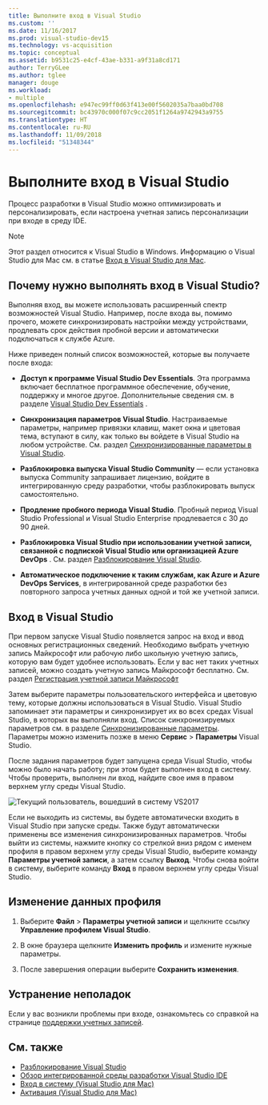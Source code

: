 ```yaml
---
title: Выполните вход в Visual Studio
ms.custom: ''
ms.date: 11/16/2017
ms.prod: visual-studio-dev15
ms.technology: vs-acquisition
ms.topic: conceptual
ms.assetid: b9531c25-e4cf-43ae-b331-a9f31a8cd171
author: TerryGLee
ms.author: tglee
manager: douge
ms.workload:
- multiple
ms.openlocfilehash: e947ec99ff0d63f413e00f5602035a7baa0bd708
ms.sourcegitcommit: bc43970c000f07c9cc2051f1264a9742943a9755
ms.translationtype: HT
ms.contentlocale: ru-RU
ms.lasthandoff: 11/09/2018
ms.locfileid: "51348344"
---
```

# <a name="sign-in-to-visual-studio"></a>Выполните вход в Visual Studio

Процесс разработки в Visual Studio можно оптимизировать и персонализировать, если настроена учетная запись персонализации при входе в среду IDE.

> [!NOTE]
> Этот раздел относится к Visual Studio в Windows. Информацию о Visual Studio для Mac см. в статье [Вход в Visual Studio для Mac](/visualstudio/mac/signing-in).

## <a name="why-should-i-sign-in-to-visual-studio"></a>Почему нужно выполнять вход в Visual Studio?

Выполняя вход, вы можете использовать расширенный спектр возможностей Visual Studio. Например, после входа вы, помимо прочего, можете синхронизировать настройки между устройствами, продлевать срок действия пробной версии и автоматически подключаться к службе Azure.

Ниже приведен полный список возможностей, которые вы получаете после входа:

- **Доступ к программе Visual Studio Dev Essentials**. Эта программа включает бесплатное программное обеспечение, обучение, поддержку и многое другое. Дополнительные сведения см. в разделе [Visual Studio Dev Essentials](http://aka.ms/vsdevhelp) .

- **Синхронизация параметров Visual Studio**. Настраиваемые параметры, например привязки клавиш, макет окна и цветовая тема, вступают в силу, как только вы войдете в Visual Studio на любом устройстве. См. раздел [Синхронизированные параметры в Visual Studio](../ide/synchronized-settings-in-visual-studio.md).

- **Разблокировка выпуска Visual Studio Community** — если установка выпуска Community запрашивает лицензию, войдите в интегрированную среду разработки, чтобы разблокировать выпуск самостоятельно.

- **Продление пробного периода Visual Studio**. Пробный период Visual Studio Professional и Visual Studio Enterprise продлевается с 30 до 90 дней.

- **Разблокировка Visual Studio при использовании учетной записи, связанной с подпиской Visual Studio или организацией Azure DevOps** . См. раздел [Разблокирование Visual Studio](../ide/how-to-unlock-visual-studio.md).

- **Автоматическое подключение к таким службам, как Azure и Azure DevOps Services**, в интегрированной среде разработки без повторного запроса учетных данных одной и той же учетной записи.

## <a name="how-to-sign-in-to-visual-studio"></a>Вход в Visual Studio

При первом запуске Visual Studio появляется запрос на вход и ввод основных регистрационных сведений. Необходимо выбрать учетную запись Майкрософт или рабочую либо школьную учетную запись, которую вам будет удобнее использовать. Если у вас нет таких учетных записей, можно создать учетную запись Майкрософт бесплатно. См. раздел [Регистрация учетной записи Майкрософт](http://windows.microsoft.com/windows-live/sign-up-create-account-how)

Затем выберите параметры пользовательского интерфейса и цветовую тему, которые должны использоваться в Visual Studio. Visual Studio запоминает эти параметры и синхронизирует их во всех средах Visual Studio, в которых вы выполняли вход. Список синхронизируемых параметров см. в разделе [Синхронизированные параметры](../ide/synchronized-settings-in-visual-studio.md). Параметры можно изменить позже в меню **Сервис** > **Параметры** Visual Studio.

После задания параметров будет запущена среда Visual Studio, чтобы можно было начать работу; при этом будет выполнен вход в систему. Чтобы проверить, выполнен ли вход, найдите свое имя в правом верхнем углу среды Visual Studio.

![Текущий пользователь, вошедший в систему VS2017](../ide/media/vs2017_username.png)

Если не выходить из системы, вы будете автоматически входить в Visual Studio при запуске среды. Также будут автоматически применены все изменения синхронизированных параметров. Чтобы выйти из системы, нажмите кнопку со стрелкой вниз рядом с именем профиля в правом верхнем углу среды Visual Studio, выберите команду **Параметры учетной записи**, а затем ссылку **Выход**. Чтобы снова войти в систему, выберите команду **Вход** в правом верхнем углу среды Visual Studio.

## <a name="to-change-your-profile-information"></a>Изменение данных профиля

1. Выберите **Файл** > **Параметры учетной записи** и щелкните ссылку **Управление профилем Visual Studio**.

1. В окне браузера щелкните **Изменить профиль** и измените нужные параметры.

1. После завершения операции выберите **Сохранить изменения**.

## <a name="troubleshooting"></a>Устранение неполадок

Если у вас возникли проблемы при входе, ознакомьтесь со справкой на странице [поддержки учетных записей](https://visualstudio.microsoft.com/subscriptions/support/).

## <a name="see-also"></a>См. также

* [Разблокирование Visual Studio](../ide/how-to-unlock-visual-studio.md)
* [Обзор интегрированной среды разработки Visual Studio IDE](../ide/visual-studio-ide.md)
* [Вход в систему (Visual Studio для Mac)](/visualstudio/mac/signing-in)
* [Активация (Visual Studio для Mac)](/visualstudio/mac/activation)
